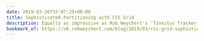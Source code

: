 ```yaml
---
date: 2019-03-26T15:07:29+00:00
title: Sophisticated Partitioning with CSS Grid
description: Equally as impressive as Rob Weychert's 'Tinnitus Tracker' is the CSS Grid that powers it. This article and accompanying code is so thorough and cleanly-thought through. What a joy to read and see in action.
bookmark_of: https://v6.robweychert.com/blog/2019/03/css-grid-sophisticated-partitioning/
---
```

